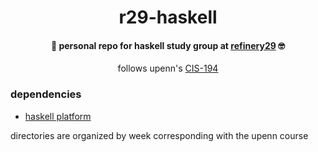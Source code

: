 <h1 align="center">r29-haskell</h1>
<h4 align="center">📓 personal repo for haskell study group at <a href="https://github.com/refinery29/">refinery29</a> 🤓</h4>

<p align="center">follows upenn's <a href="http://www.seas.upenn.edu/~cis194/spring13/">CIS-194</a><p>

### dependencies
- [haskell platform](https://www.haskell.org/platform/)

directories are organized by week corresponding with the upenn course
